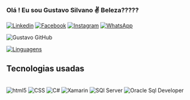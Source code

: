 ### Olá ! Eu sou Gustavo Silvano ✌️ Beleza?????

[![Linkedin](https://img.shields.io/badge/LinkedIn-0077B5?style=for-the-badge&logo=linkedin&logoColor=white)](https://www.linkedin.com/in/gustavo-silvano-0782301ba/)
[![Facebook](https://img.shields.io/badge/Facebook-1877F2?style=for-the-badge&logo=facebook&logoColor=white)](https://www.facebook.com/gustavo.silvano.587)
[![Instagram](https://img.shields.io/badge/Instagram-E4405F?style=for-the-badge&logo=instagram&logoColor=white)](https://www.instagram.com/gustavo_slvn/)
[![WhatsApp](https://img.shields.io/badge/WhatsApp-25D366?style=for-the-badge&logo=whatsapp&logoColor=white)](http://api.whatsapp.com/send?1=pt_BR&phone=5532984106120)

![Gustavo GitHub](https://github-readme-stats.vercel.app/api?username=Gustavosilvanodasilva&show_icons=true&theme=dracula)

[![Linguagens](https://github-readme-stats.vercel.app/api/top-langs/?username=Gustavosilvanodasilva)](https://github.com/anuraghazra/github-readme-stats)

## Tecnologias usadas

<div style="display: inline_block"><br/>
    <img align="center" alt="html5" src="https://img.shields.io/badge/HTML5-E34F26?style=for-the-badge&logo=html5&logoColor=white"/>
    <img align="center" alt="CSS" src="https://img.shields.io/badge/CSS3-1572B6?style=for-the-badge&logo=css3&logoColor=white"/>
    <img align="center" alt="C#" src="https://img.shields.io/badge/C%23-239120?style=for-the-badge&logo=c-sharp&logoColor=white"/>
    <img align="center" alt="Xamarin" src="https://img.shields.io/badge/Xamarin-3498DB?style=for-the-badge&logo=xamarin&logoColor=white"/>
    <img align="center" alt="SQl Server" src="https://img.shields.io/badge/Microsoft_SQL_Server-CC2927?style=for-the-badge&logo=microsoft-sql-server&logoColor=white"/>
    <img align="center" alt="Oracle Sql Developer" src="https://img.shields.io/badge/Oracle-F80000?style=for-the-badge&logo=oracle&logoColor=black"/>

</div>
